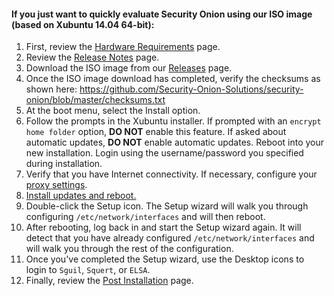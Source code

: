#### If you just want to quickly evaluate Security Onion using our ISO image (based on Xubuntu 14.04 64-bit): ####
  1. First, review the [Hardware Requirements](Hardware) page.
  1. Review the [Release Notes](Security-Onion-14.04-Release-Notes) page.
  1. Download the ISO image from our [Releases](https://github.com/Security-Onion-Solutions/security-onion/releases) page.
  1. Once the ISO image download has completed, verify the checksums as shown here: https://github.com/Security-Onion-Solutions/security-onion/blob/master/checksums.txt
  1. At the boot menu, select the Install option.
  1. Follow the prompts in the Xubuntu installer.  If prompted with an `encrypt home folder` option, **DO NOT** enable this feature.  If asked about automatic updates, **DO NOT** enable automatic updates.  Reboot into your new installation.  Login using the username/password you specified during installation.
  1. Verify that you have Internet connectivity.  If necessary, configure your [proxy settings](Proxy).
  1. [Install updates and reboot.](Upgrade)
  1. Double-click the Setup icon.  The Setup wizard will walk you through configuring `/etc/network/interfaces` and will then reboot.
  1. After rebooting, log back in and start the Setup wizard again.  It will detect that you have already configured `/etc/network/interfaces` and will walk you through the rest of the configuration.
  1. Once you've completed the Setup wizard, use the Desktop icons to login to `Sguil`, `Squert`, or `ELSA`.
  1. Finally, review the [Post Installation](PostInstallation) page.